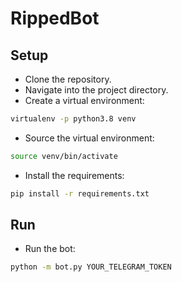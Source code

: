 # RippedBot

## Setup

* Clone the repository.
* Navigate into the project directory.
* Create a virtual environment:
```bash
virtualenv -p python3.8 venv
```
* Source the virtual environment:
```bash
source venv/bin/activate
```
* Install the requirements:
```bash
pip install -r requirements.txt
```

## Run

* Run the bot:
```bash
python -m bot.py YOUR_TELEGRAM_TOKEN
```
